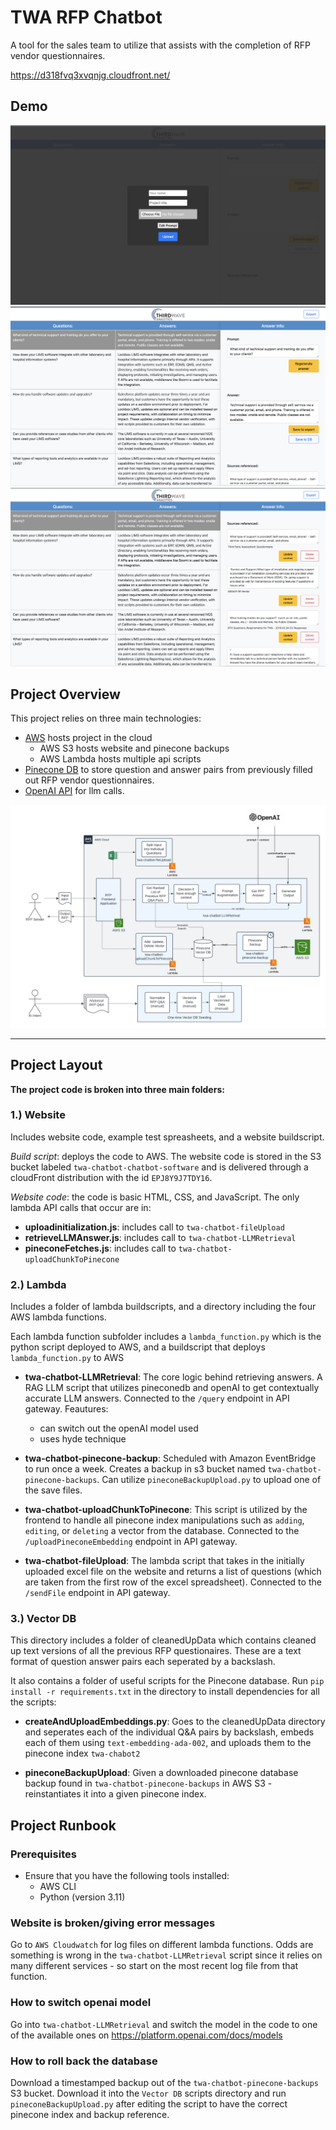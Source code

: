 # TWA RFP Chatbot

A tool for the sales team to utilize that assists with the completion of RFP vendor questionnaires.

https://d318fvq3xvqnjg.cloudfront.net/

## Demo

![image info](readmeImages/uploadPage.png)
![image info](readmeImages/mainPage.png)
![image info](readmeImages/contextPage.png)


## Project Overview

This project relies on three main technologies:

- [AWS](https://aws.amazon.com/console/) hosts project in the cloud
  - AWS S3 hosts website and pinecone backups
  - AWS Lambda hosts multiple api scripts
- [Pinecone DB](https://www.pinecone.io/) to store question and answer pairs from previously filled out RFP vendor questionnaires.
- [OpenAI API](https://platform.openai.com/docs/overview) for llm calls. 

![image info](architecture-diagram.png)


---


## Project Layout

**The project code is broken into three main folders:**

### 1.) Website

Includes website code, example test spreasheets, and a website buildscript.

*Build script*: deploys the code to AWS. The website code is stored in the S3 bucket labeled `twa-chatbot-chatbot-software` and is delivered through a cloudFront distribution with the id `EPJ8Y9J7TDY16`.

*Website code*: the code is basic HTML, CSS, and JavaScript. The only lambda API calls that occur are in:

   - **uploadinitialization.js**: includes call to `twa-chatbot-fileUpload`
   - **retrieveLLMAnswer.js**: includes call to `twa-chatbot-LLMRetrieval`
   - **pineconeFetches.js**: includes call to `twa-chatbot-uploadChunkToPinecone`


### 2.) Lambda

Includes a folder of lambda buildscripts, and a directory including the four AWS lambda functions. 

Each lambda function subfolder includes a `lambda_function.py` which is the python script deployed to AWS, and a buildscript that deploys `lambda_function.py` to AWS

  - **twa-chatbot-LLMRetrieval**: The core logic behind retrieving answers. A RAG LLM script that utilizes pineconedb and openAI to get contextually accurate LLM answers. Connected to the `/query` endpoint in API gateway. Feautures:
      - can switch out the openAI model used 
      - uses hyde technique

  - **twa-chatbot-pinecone-backup**: Scheduled with Amazon EventBridge to run once a week. Creates a backup in s3 bucket named `twa-chatbot-pinecone-backups`. Can utilize `pineconeBackupUpload.py` to upload one of the save files.

  - **twa-chatbot-uploadChunkToPinecone**: This script is utilized by the frontend to handle all pinecone index manipulations such as `adding`, `editing`, or `deleting` a vector from the database. Connected to the `/uploadPineconeEmbedding` endpoint in API gateway.

  - **twa-chatbot-fileUpload**: The lambda script that takes in the initially uploaded excel file on the website and returns a list of questions (which are taken from the first row of the excel spreadsheet). Connected to the `/sendFile` endpoint in API gateway.


### 3.) Vector DB
This directory includes a folder of cleanedUpData which contains cleaned up text versions of all the previous RFP questionaires. These are a text format of question answer pairs each seperated by a backslash.

It also contains a folder of useful scripts for the Pinecone database. Run `pip install -r requirements.txt` in the directory to install dependencies for all the scripts:

  - **createAndUploadEmbeddings.py**: Goes to the cleanedUpData directory and seperates each of the individual Q&A pairs by backslash, embeds each of them using `text-embedding-ada-002`, and uploads them to the pinecone index `twa-chabot2`

  - **pineconeBackupUpload**: Given a downloaded pinecone database backup found in `twa-chatbot-pinecone-backups` in AWS S3 - reinstantiates it into a given pinecone index.



## Project Runbook

### Prerequisites

- Ensure that you have the following tools installed:
  - AWS CLI
  - Python (version 3.11)

### Website is broken/giving error messages

Go to `AWS Cloudwatch` for log files on different lambda functions. Odds are something is wrong in the `twa-chatbot-LLMRetrieval` script since it relies on many different services - so start on the most recent log file from that function.


### How to switch openai model
Go into `twa-chatbot-LLMRetrieval` and switch the model in the code to one of the available ones on https://platform.openai.com/docs/models


### How to roll back the database
Download a timestamped backup out of the `twa-chatbot-pinecone-backups` S3 bucket. Download it into the `Vector DB` scripts directory and run `pineconeBackupUpload.py` after editing the script to have the correct pinecone index and backup reference.

